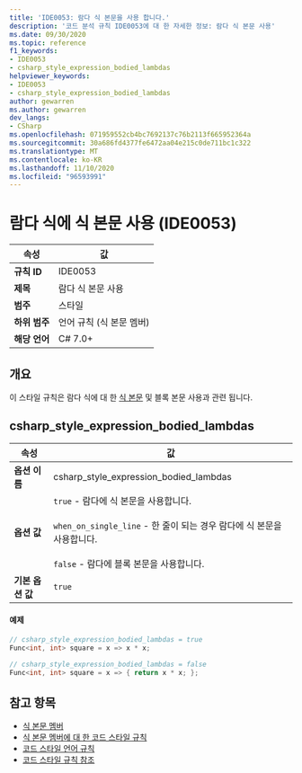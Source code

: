 ```yaml
---
title: 'IDE0053: 람다 식 본문을 사용 합니다.'
description: '코드 분석 규칙 IDE0053에 대 한 자세한 정보: 람다 식 본문 사용'
ms.date: 09/30/2020
ms.topic: reference
f1_keywords:
- IDE0053
- csharp_style_expression_bodied_lambdas
helpviewer_keywords:
- IDE0053
- csharp_style_expression_bodied_lambdas
author: gewarren
ms.author: gewarren
dev_langs:
- CSharp
ms.openlocfilehash: 071959552cb4bc7692137c76b2113f665952364a
ms.sourcegitcommit: 30a686fd4377fe6472aa04e215c0de711bc1c322
ms.translationtype: MT
ms.contentlocale: ko-KR
ms.lasthandoff: 11/10/2020
ms.locfileid: "96593991"
---
```

# <a name="use-expression-body-for-lambdas-ide0053"></a>람다 식에 식 본문 사용 (IDE0053)

|속성|값|
|-|-|
| **규칙 ID** | IDE0053 |
| **제목** | 람다 식 본문 사용 |
| **범주** | 스타일 |
| **하위 범주** | 언어 규칙 (식 본문 멤버) |
| **해당 언어** | C# 7.0+ |

## <a name="overview"></a>개요

이 스타일 규칙은 람다 식에 대 한 [식 본문](../../../csharp/programming-guide/statements-expressions-operators/expression-bodied-members.md) 및 블록 본문 사용과 관련 됩니다.

## <a name="csharp_style_expression_bodied_lambdas"></a>csharp_style_expression_bodied_lambdas

|속성|값|
|-|-|
| **옵션 이름** | csharp_style_expression_bodied_lambdas
| **옵션 값** | `true` - 람다에 식 본문을 사용합니다.<br /><br />`when_on_single_line` - 한 줄이 되는 경우 람다에 식 본문을 사용합니다.<br /><br />`false` - 람다에 블록 본문을 사용합니다. |
| **기본 옵션 값** | `true` |

#### <a name="example"></a>예제

```csharp
// csharp_style_expression_bodied_lambdas = true
Func<int, int> square = x => x * x;

// csharp_style_expression_bodied_lambdas = false
Func<int, int> square = x => { return x * x; };
```

## <a name="see-also"></a>참고 항목

- [식 본문 멤버](../../../csharp/programming-guide/statements-expressions-operators/expression-bodied-members.md)
- [식 본문 멤버에 대 한 코드 스타일 규칙](expression-bodied-members.md)
- [코드 스타일 언어 규칙](language-rules.md)
- [코드 스타일 규칙 참조](index.md)
